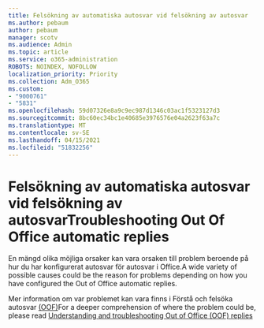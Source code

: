 ```yaml
---
title: Felsökning av automatiska autosvar vid felsökning av autosvar
ms.author: pebaum
author: pebaum
manager: scotv
ms.audience: Admin
ms.topic: article
ms.service: o365-administration
ROBOTS: NOINDEX, NOFOLLOW
localization_priority: Priority
ms.collection: Adm_O365
ms.custom:
- "9000761"
- "5831"
ms.openlocfilehash: 59d07326e8a9c9ec987d1346c03ac1f5323127d3
ms.sourcegitcommit: 8bc60ec34bc1e40685e3976576e04a2623f63a7c
ms.translationtype: MT
ms.contentlocale: sv-SE
ms.lasthandoff: 04/15/2021
ms.locfileid: "51832256"
---
```

# <a name="troubleshooting-out-of-office-automatic-replies"></a><span data-ttu-id="931bb-102">Felsökning av automatiska autosvar vid felsökning av autosvar</span><span class="sxs-lookup"><span data-stu-id="931bb-102">Troubleshooting Out Of Office automatic replies</span></span>

<span data-ttu-id="931bb-103">En mängd olika möjliga orsaker kan vara orsaken till problem beroende på hur du har konfigurerat autosvar för autosvar i Office.</span><span class="sxs-lookup"><span data-stu-id="931bb-103">A wide variety of possible causes could be the reason for problems depending on how you have configured the Out of Office automatic replies.</span></span>

<span data-ttu-id="931bb-104">Mer information om var problemet kan vara finns i Förstå och felsöka autosvar  [(OOF)](https://techcommunity.microsoft.com/t5/exchange-team-blog/understanding-and-troubleshooting-out-of-office-oof-replies/ba-p/1411972)</span><span class="sxs-lookup"><span data-stu-id="931bb-104">For a deeper comprehension of where the problem could be, please read  [Understanding and troubleshooting Out of Office (OOF) replies](https://techcommunity.microsoft.com/t5/exchange-team-blog/understanding-and-troubleshooting-out-of-office-oof-replies/ba-p/1411972)</span></span>